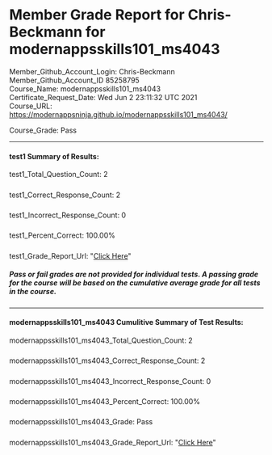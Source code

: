 # Member Grade Report for Chris-Beckmann for modernappsskills101_ms4043  
   
Member_Github_Account_Login: Chris-Beckmann  
Member_Github_Account_ID 85258795  
Course_Name: modernappsskills101_ms4043  
Certificate_Request_Date: Wed Jun  2 23:11:32 UTC 2021  
Course_URL: https://modernappsninja.github.io/modernappsskills101_ms4043/  
   
Course_Grade: Pass
   
---  
#### test1 Summary of Results:  
test1_Total_Question_Count: 2
#####  
test1_Correct_Response_Count: 2
#####  
test1_Incorrect_Response_Count: 0
#####  
test1_Percent_Correct: 100.00%
#####  
test1_Grade_Report_Url: "[Click Here](https://github.com/modernappsninjas/Chris-Beckmann/blob/main/static/userdata/courses/modernappsskills101_ms4043/grade_report.pr63.test1.md)"
##### Pass or fail grades are not provided for individual tests. A passing grade for the course will be based on the cumulative average grade for all tests in the course.  
#####  
---  
#### modernappsskills101_ms4043 Cumulitive Summary of Test Results:  
modernappsskills101_ms4043_Total_Question_Count: 2  
#####  
modernappsskills101_ms4043_Correct_Response_Count: 2  
#####  
modernappsskills101_ms4043_Incorrect_Response_Count: 0 
#####  
modernappsskills101_ms4043_Percent_Correct: 100.00%  
#####  
modernappsskills101_ms4043_Grade: Pass  
#####  
modernappsskills101_ms4043_Grade_Report_Url: "[Click Here](https://github.com/modernappsninjas/Chris-Beckmann/blob/main/static/userdata/courses/modernappsskills101_ms4043/grade_report.pr64.modernappsskills101_ms4043.md)"
#####  
